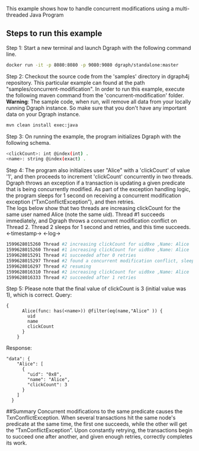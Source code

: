 This example shows how to handle concurrent modifications using a multi-threaded Java Program 

[dgraph4j]:https://github.com/dgraph-io/dgraph4

## Steps to run this example
Step 1: Start a new terminal and launch Dgraph with the following command line.
```sh
docker run -it -p 8080:8080 -p 9080:9080 dgraph/standalone:master
```
Step 2: Checkout the source code from the 'samples' directory in dgraph4j repository. This particular example can found at the path "samples/concurrent-modification". In order to run this example, execute the following maven command from the 'concurrent-modification' folder.
**Warning**: The sample code, when run, will remove all data from your locally running Dgraph instance. 
So make sure that you don't have any important data on your Dgraph instance.

```sh
mvn clean install exec:java
```
Step 3: On running the example, the program initializes Dgraph with the following schema.
```sh
<clickCount>: int @index(int) .
<name>: string @index(exact) .
```
Step 4: The program also initializes user "Alice" with a 'clickCount' of value '1', and then proceeds to increment 'clickCount' concurrently in two threads. Dgraph throws an exception if a transaction is updating a given predicate that is being concurrently modified. As part of the exception handling logic, the program sleeps for 1 second on receiving a concurrent modification exception (“TxnConflictException”), and then retries. 
<br> The logs below show that two threads are increasing clickCount for the same user named Alice (note the same uid). Thread #1 succeeds immediately, and Dgraph throws a concurrent modification conflict on Thread 2. Thread 2 sleeps for 1 second and retries, and this time succeeds. 
<-timestamp-> <-log->
```sh
1599628015260 Thread #2 increasing clickCount for uid0xe ,Name: Alice
1599628015260 Thread #1 increasing clickCount for uid0xe ,Name: Alice
1599628015291 Thread #1 succeeded after 0 retries
1599628015297 Thread #2 found a concurrent modification conflict, sleeping for 1 second...
1599628016297 Thread #2 resuming
1599628016310 Thread #2 increasing clickCount for uid0xe ,Name: Alice
1599628016333 Thread #2 succeeded after 1 retries
```
Step 5: Please note that the final value of clickCount is 3 (initial value was 1), which is correct. 
Query:
```:graphql
{
      Alice(func: has(<name>)) @filter(eq(name,"Alice" )) {        
        uid
        name
        clickCount
      }
    }
```
Response:
```:json
"data": {
    "Alice": [
      {
        "uid": "0x8",
        "name": "Alice",
        "clickCount": 3
      }
    ]
  }
```
##Summary 
Concurrent modifications to the same predicate causes the TxnConflictException. When several transactions hit the same node's predicate at the same time, the first one succeeds, while the other will get the “TxnConflictException”. Upon constantly retrying, the transactions begin to succeed one after another, and given enough retries, correctly completes its work.
